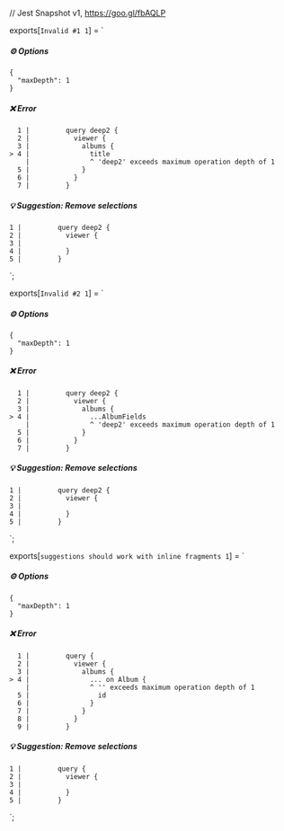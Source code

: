 // Jest Snapshot v1, https://goo.gl/fbAQLP

exports[`Invalid #1 1`] = `
##### ⚙️ Options

    {
      "maxDepth": 1
    }

##### ❌ Error

      1 |         query deep2 {
      2 |           viewer {
      3 |             albums {
    > 4 |               title
        |               ^ 'deep2' exceeds maximum operation depth of 1
      5 |             }
      6 |           }
      7 |         }

##### 💡 Suggestion: Remove selections

    1 |         query deep2 {
    2 |           viewer {
    3 |             
    4 |           }
    5 |         }
`;

exports[`Invalid #2 1`] = `
##### ⚙️ Options

    {
      "maxDepth": 1
    }

##### ❌ Error

      1 |         query deep2 {
      2 |           viewer {
      3 |             albums {
    > 4 |               ...AlbumFields
        |               ^ 'deep2' exceeds maximum operation depth of 1
      5 |             }
      6 |           }
      7 |         }

##### 💡 Suggestion: Remove selections

    1 |         query deep2 {
    2 |           viewer {
    3 |             
    4 |           }
    5 |         }
`;

exports[`suggestions should work with inline fragments 1`] = `
##### ⚙️ Options

    {
      "maxDepth": 1
    }

##### ❌ Error

      1 |         query {
      2 |           viewer {
      3 |             albums {
    > 4 |               ... on Album {
        |               ^ '' exceeds maximum operation depth of 1
      5 |                 id
      6 |               }
      7 |             }
      8 |           }
      9 |         }

##### 💡 Suggestion: Remove selections

    1 |         query {
    2 |           viewer {
    3 |             
    4 |           }
    5 |         }
`;
